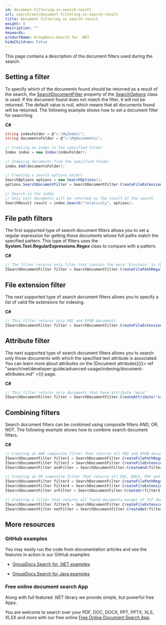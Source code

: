 ```yaml
---
id: document-filtering-in-search-result
url: search/net/document-filtering-in-search-result
title: Document filtering in search result
weight: 4
description: ""
keywords: 
productName: GroupDocs.Search for .NET
hideChildren: False
---
```

This page contains a description of the document filters used during the search.

## Setting a filter

To specify which of the documents found should be returned as a result of the search, the [SearchDocumentFilter](https://apireference.groupdocs.com/net/search/groupdocs.search.options/searchoptions/properties/searchdocumentfilter) property of the [SearchOptions](https://apireference.groupdocs.com/net/search/groupdocs.search.options/searchoptions) class is used. If the document found does not match the filter, it will not be returned. The default value is null, which means that all documents found will be returned. The following example shows how to set a document filter for searching.

**C#**

```csharp
string indexFolder = @"c:\MyIndex\";
string documentsFolder = @"c:\MyDocuments\";
 
// Creating an index in the specified folder
Index index = new Index(indexFolder);
 
// Indexing documents from the specified folder
index.Add(documentsFolder);
 
// Creating a search options object
SearchOptions options = new SearchOptions();
options.SearchDocumentFilter = SearchDocumentFilter.CreateFileExtension(".txt"); // Setting a document filter
 
// Search in the index
// Only text documents will be returned as the result of the search
SearchResult result = index.Search("relativity", options);
```

## File path filters

The first supported type of search document filters allows you to set a regular expression for getting those documents whose full paths match the specified pattern. This type of filters uses the **System.Text.RegularExpressions.Regex** class to compare with a pattern.

**C#**

```csharp
// The filter returns only files that contain the word 'Einstein' in their paths, not case sensitive
ISearchDocumentFilter filter = SearchDocumentFilter.CreateFilePathRegularExpression("Einstein", RegexOptions.IgnoreCase);
```

## File extension filter

The next supported type of search document filters allows you to specify a list of valid file extensions for indexing.

**C#**

```csharp
// This filter returns only FB2 and EPUB documents
ISearchDocumentFilter filter = SearchDocumentFilter.CreateFileExtension(".fb2", ".epub");
```

## Attribute filter

The next supported type of search document filters allows you to search only those documents with which the specified text attribute is associated. You can learn more about attributes on the [Document attributes]({{< ref "search/net/developer-guide/advanced-usage/indexing/document-attributes.md" >}}) page.

**C#**

```csharp
// This filter returns only documents that have attribute "main"
ISearchDocumentFilter filter = SearchDocumentFilter.CreateAttribute("main");
```

## Combining filters

Search document filters can be combined using composite filters AND, OR, NOT. The following example shows how to combine search document filters.

**C#**

```csharp
// Creating an AND composite filter that returns all FB2 and EPUB documents that have the word 'Einstein' in their full paths
ISearchDocumentFilter filter1 = SearchDocumentFilter.CreateFilePathRegularExpression("Einstein", RegexOptions.IgnoreCase);
ISearchDocumentFilter filter2 = SearchDocumentFilter.CreateFileExtension(".fb2", ".epub");
ISearchDocumentFilter andFilter = SearchDocumentFilter.CreateAnd(filter1, filter2);
 
// Creating an OR composite filter that returns all DOC, DOCX, PDF and all documents that have the word Einstein in their full paths
ISearchDocumentFilter filter3 = SearchDocumentFilter.CreateFilePathRegularExpression("Einstein", RegexOptions.IgnoreCase);
ISearchDocumentFilter filter4 = SearchDocumentFilter.CreateFileExtension(".doc", ".docx", ".pdf");
ISearchDocumentFilter orFilter = SearchDocumentFilter.CreateOr(filter3, filter4);
 
// Creating a filter that returns all found documents except of TXT documents
ISearchDocumentFilter filter5 = SearchDocumentFilter.CreateFileExtension(".txt");
ISearchDocumentFilter notFilter = SearchDocumentFilter.CreateNot(filter5);
```

## More resources

### GitHub examples

You may easily run the code from documentation articles and see the features in action in our GitHub examples:

*   [GroupDocs.Search for .NET examples](https://github.com/groupdocs-search/GroupDocs.Search-for-.NET)
    
*   [GroupDocs.Search for Java examples](https://github.com/groupdocs-search/GroupDocs.Search-for-Java)
    

### Free online document search App

Along with full featured .NET library we provide simple, but powerful free Apps.

You are welcome to search over your PDF, DOC, DOCX, PPT, PPTX, XLS, XLSX and more with our free online [Free Online Document Search App](https://products.groupdocs.app/search).

